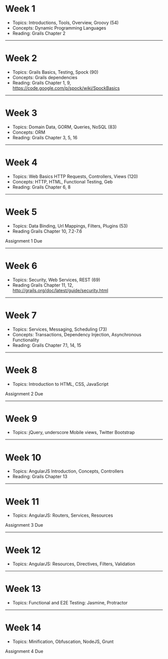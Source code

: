 # Week 1
- Topics: Introductions, Tools, Overview, Groovy (54)
- Concepts: Dynamic Programming Languages
- Reading: Grails Chapter 2

---
# Week 2
- Topics: Grails Basics, Testing, Spock (90)
- Concepts: Grails dependencies
- Reading: Grails Chapter 1, 9, https://code.google.com/p/spock/wiki/SpockBasics

---
# Week 3
- Topics: Domain Data, GORM, Queries, NoSQL (83)
- Concepts: ORM
- Reading: Grails Chapter 3, 5, 16

---
# Week 4

- Topics: Web Basics HTTP Requests, Controllers, Views (120)
- Concepts: HTTP, HTML, Functional Testing, Geb
- Reading: Grails Chapter 6, 8

---
# Week 5
- Topics: Data Binding, Url Mappings, Filters, Plugins (53)
- Reading Grails Chapter 10, 7.2-7.6

Assignment 1 Due

---

# Week 6
- Topics: Security, Web Services, REST (69)
- Reading Grails Chapter 11, 12, http://grails.org/doc/latest/guide/security.html

---

# Week 7

- Topics: Services, Messaging, Scheduling (73)
- Concepts: Transactions, Dependency Injection, Asynchronous Functionality
- Reading: Grails Chapter 7.1, 14, 15

---

# Week 8

- Topics: Introduction to HTML, CSS, JavaScript

Assignment 2 Due

---

# Week 9

- Topics: jQuery, underscore Mobile views, Twitter Bootstrap

---

# Week 10

- Topics: AngularJS Introduction, Concepts, Controllers
- Reading: Grails Chapter 13

---

# Week 11

- Topics: AngularJS: Routers, Services, Resources

Assignment 3 Due

---

# Week 12

- Topics: AngularJS: Resources, Directives, Filters, Validation

---

# Week 13

- Topics: Functional and E2E Testing: Jasmine, Protractor

---

# Week 14

- Topics: Minification, Obfuscation, NodeJS, Grunt

Assignment 4 Due
